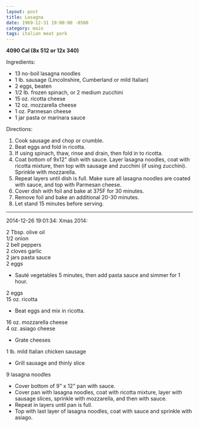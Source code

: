 ```yaml
---
layout: post
title: Lasagna
date: 1969-12-31 19:00:00 -0500
category: main
tags: italian meat pork
---
```

<b>4090 Cal (8x 512 or 12x 340)</b>
  
Ingredients:  
<ul>
	<li>13 no-boil lasagna noodles</li>
	<li>1 lb. sausage (Lincolnshire, Cumberland or mild Italian)</li>
	<li>2 eggs, beaten</li>
	<li>1/2 lb. frozen spinach, or 2 medium zucchini</li>
	<li>15 oz. ricotta cheese</li>
	<li>12 oz. mozzarella cheese</li>
	<li>1 oz. Parmesan cheese</li>
	<li>1 jar pasta or marinara sauce</li>
</ul>
Directions:  
<ol>
	<li>Cook sausage and chop or crumble.</li>
	<li>Beat eggs and fold in ricotta.</li>
	<li>If using spinach, thaw, rinse and drain, then fold in to ricotta.</li>
	<li>Coat bottom of 9x12" dish with sauce. Layer lasagna noodles, coat with ricotta mixture, then top with sausage and zucchini (if using zucchini).  Sprinkle with mozzarella.</li>
	<li>Repeat layers until dish is full. Make sure all lasagna noodles are coated with sauce, and top with Parmesan cheese.</li>
	<li>Cover dish with foil and bake at 375F for 30 minutes.</li>
	<li>Remove foil and bake an additional 20-30 minutes.</li>
	<li>Let stand 15 minutes before serving.</li>
</ol>

---

2014-12-26 19:01:34: Xmas 2014:

2 Tbsp. olive oil  
1/2 onion  
2 bell peppers  
2 cloves garlic  
2 jars pasta sauce  
2 eggs
* Sauté vegetables 5 minutes, then add pasta sauce and simmer for 1 hour.

2 eggs  
15 oz. ricotta
* Beat eggs and mix in ricotta.

16 oz. mozzarella cheese  
4 oz. asiago cheese
* Grate cheeses

1 lb. mild Italian chicken sausage
* Grill sausage and thinly slice

9 lasagna noodles
* Cover bottom of 9" x 12" pan with sauce.
* Cover pan with lasagna noodles, coat with ricotta mixture, layer with sausage slices, sprinkle with mozzarella, and then with sauce.
* Repeat in layers until pan is full.
* Top with last layer of lasagna noodles, coat with sauce and sprinkle with asiago.
